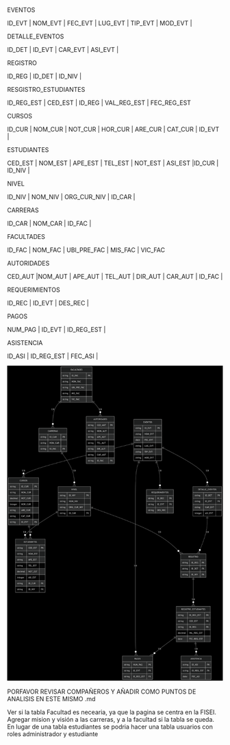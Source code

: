 EVENTOS

ID_EVT | NOM_EVT | FEC_EVT | LUG_EVT | TIP_EVT | MOD_EVT |

DETALLE_EVENTOS

ID_DET | ID_EVT | CAR_EVT | ASI_EVT |

REGISTRO

ID_REG | ID_DET | ID_NIV |

RESGISTRO_ESTUDIANTES

ID_REG_EST | CED_EST | ID_REG | VAL_REG_EST | FEC_REG_EST

CURSOS

ID_CUR | NOM_CUR | NOT_CUR | HOR_CUR | ARE_CUR | CAT_CUR | ID_EVT |

ESTUDIANTES

CED_EST | NOM_EST | APE_EST | TEL_EST | NOT_EST | ASI_EST |ID_CUR | ID_NIV |

NIVEL

ID_NIV | NOM_NIV | ORG_CUR_NIV | ID_CAR |

CARRERAS

ID_CAR | NOM_CAR | ID_FAC |

FACULTADES

ID_FAC | NOM_FAC | UBI_PRE_FAC | MIS_FAC | VIC_FAC

AUTORIDADES

CED_AUT |NOM_AUT | APE_AUT | TEL_AUT | DIR_AUT | CAR_AUT | ID_FAC |
 
REQUERIMIENTOS

ID_REC | ID_EVT | DES_REC | 

PAGOS

NUM_PAG | ID_EVT | ID_REG_EST |

ASISTENCIA

ID_ASI | ID_REG_EST | FEC_ASI |

![alt text](RelacionesDatos.png)


PORFAVOR REVISAR COMPAÑEROS Y AÑADIR COMO PUNTOS DE ANALISIS EN ESTE MISMO .md

Ver si la tabla Facultad es necearia, ya que la pagina se centra en la FISEI.
Agregar mision y visión a las carreras, y a la facultad si la tabla se queda. 
En lugar de una tabla estudiantes se podria hacer una tabla usuarios con roles administrador y estudiante

